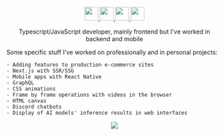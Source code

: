 <p align="center" >
 <a href="https://graphql.org/">
<img height="32" width="32" src="https://res.cloudinary.com/dkfobbwsu/image/upload/v1597534392/graphql.svg" />
 <a/>   
 <a href="https://reactjs.org/">
  <img height="32" width="32" src="https://res.cloudinary.com/dkfobbwsu/image/upload/v1597534460/react.svg" />
  <a/>
   <a href="https://nodejs.org/en/">
    <img height="32" width="32" src="https://res.cloudinary.com/dkfobbwsu/image/upload/v1597534532/node-dot-js.svg" />
     <a/>
        <a href="https://www.typescriptlang.org/">
 <img height="32" width="32" src="https://res.cloudinary.com/dkfobbwsu/image/upload/v1597534606/typescript.svg" /> 
    <a/>
 </p>
<p align="center">
Typescript/JavaScript developer, mainly frontend but I've worked in backend and mobile
</p>

 Some specific stuff I've worked on professionally and in personal projects:

    - Adding features to production e-commerce sites
    - Next.js with SSR/SSG
    - Mobile apps with React Native
    - GraphQL
    - CSS animations
    - Frame by frame operations with videos in the browser
    - HTML canvas
    - Discord chatbots
    - Display of AI models' inference results in web interfaces


<p align="center">
<img src="https://spotify-github-profile.vercel.app/api/view?uid=kodoku2&cover_image=true" />
</p>
